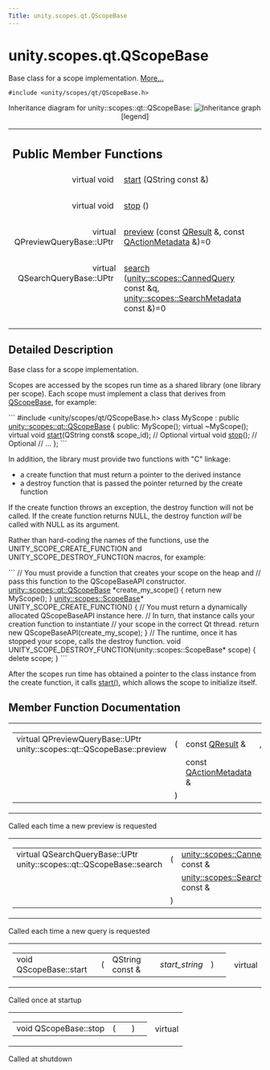 ```yaml
---
Title: unity.scopes.qt.QScopeBase
---
```


# unity.scopes.qt.QScopeBase

<p>Base class for a scope implementation.  
<a href="#details">More...</a></p>
<p><code>#include &lt;unity/scopes/qt/QScopeBase.h&gt;</code></p>
Inheritance diagram for unity::scopes::qt::QScopeBase:
<img src="https://developer.ubuntu.com/static/devportal_uploaded/9517d5d6-2b3b-4529-a09d-171da81dce25-../unity.scopes.qt.QScopeBase/classunity_1_1scopes_1_1qt_1_1_q_scope_base__inherit__graph.png" border="0" usemap="#unity_1_1scopes_1_1qt_1_1_q_scope_base_inherit__map" alt="Inheritance graph"/>
<map name="unity_1_1scopes_1_1qt_1_1_q_scope_base_inherit__map" id="unity_1_1scopes_1_1qt_1_1_q_scope_base_inherit__map">
</map>
<center><span class="legend">[legend]</span></center>
<table class="memberdecls">
<tr class="heading"><td colspan="2"><h2 class="groupheader">
Public Member Functions</h2></td></tr>
<tr class="memitem:a948bd6ed6f465292db9ffb0eff11f1de"><td class="memItemLeft" align="right" valign="top">virtual void&#160;</td><td class="memItemRight" valign="bottom"><a class="el" href="#a948bd6ed6f465292db9ffb0eff11f1de">start</a> (QString const &amp;)</td></tr>
<tr class="separator:a948bd6ed6f465292db9ffb0eff11f1de"><td class="memSeparator" colspan="2">&#160;</td></tr>
<tr class="memitem:a4cd139ca1b5cb8a1943b39d0729d8ca5"><td class="memItemLeft" align="right" valign="top">virtual void&#160;</td><td class="memItemRight" valign="bottom"><a class="el" href="#a4cd139ca1b5cb8a1943b39d0729d8ca5">stop</a> ()</td></tr>
<tr class="separator:a4cd139ca1b5cb8a1943b39d0729d8ca5"><td class="memSeparator" colspan="2">&#160;</td></tr>
<tr class="memitem:afdedf1ba41623c1ac060ecc4b014f67f"><td class="memItemLeft" align="right" valign="top">virtual QPreviewQueryBase::UPtr&#160;</td><td class="memItemRight" valign="bottom"><a class="el" href="#afdedf1ba41623c1ac060ecc4b014f67f">preview</a> (const <a class="el" href="unity.scopes.qt.QResult.md">QResult</a> &amp;, const <a class="el" href="unity.scopes.qt.QActionMetadata.md">QActionMetadata</a> &amp;)=0</td></tr>
<tr class="separator:afdedf1ba41623c1ac060ecc4b014f67f"><td class="memSeparator" colspan="2">&#160;</td></tr>
<tr class="memitem:a5132deae23a3916170dcfe6fa41810f4"><td class="memItemLeft" align="right" valign="top">virtual QSearchQueryBase::UPtr&#160;</td><td class="memItemRight" valign="bottom"><a class="el" href="#a5132deae23a3916170dcfe6fa41810f4">search</a> (<a class="el" href="unity.scopes.CannedQuery.md">unity::scopes::CannedQuery</a> const &amp;q, <a class="el" href="unity.scopes.SearchMetadata.md">unity::scopes::SearchMetadata</a> const &amp;)=0</td></tr>
<tr class="separator:a5132deae23a3916170dcfe6fa41810f4"><td class="memSeparator" colspan="2">&#160;</td></tr>
</table>
<a name="details" id="details"></a><h2 class="groupheader">Detailed Description</h2>
<p>Base class for a scope implementation. </p>
<p>Scopes are accessed by the scopes run time as a shared library (one library per scope). Each scope must implement a class that derives from <a class="el" href="index.html" title="Base class for a scope implementation. ">QScopeBase</a>, for example:</p>
```
<span class="preprocessor">#include &lt;unity/scopes/qt/QScopeBase.h&gt;</span>
<span class="keyword">class </span>MyScope : <span class="keyword">public</span> <a class="code" href="index.html">unity::scopes::qt::QScopeBase</a>
{
<span class="keyword">public</span>:
MyScope();
<span class="keyword">virtual</span> ~MyScope();
<span class="keyword">virtual</span> <span class="keywordtype">void</span> <a class="code" href="#a948bd6ed6f465292db9ffb0eff11f1de">start</a>(QString <span class="keyword">const</span>&amp; scope_id);       <span class="comment">// Optional</span>
<span class="keyword">virtual</span> <span class="keywordtype">void</span> <a class="code" href="#a4cd139ca1b5cb8a1943b39d0729d8ca5">stop</a>();                               <span class="comment">// Optional</span>
<span class="comment">// ...</span>
};
```
<p>In addition, the library must provide two functions with "C" linkage:</p><ul>
<li>a create function that must return a pointer to the derived instance</li>
<li>a destroy function that is passed the pointer returned by the create function</li>
</ul>
<p>If the create function throws an exception, the destroy function will not be called. If the create function returns NULL, the destroy function <em>will</em> be called with NULL as its argument.</p>
<p>Rather than hard-coding the names of the functions, use the UNITY_SCOPE_CREATE_FUNCTION and UNITY_SCOPE_DESTROY_FUNCTION macros, for example:</p>
```
<span class="comment">// You must provide a function that creates your scope on the heap and</span>
<span class="comment">// pass this function to the QScopeBaseAPI constructor.</span>
<a class="code" href="index.html">unity::scopes::qt::QScopeBase</a> *create_my_scope()
{
<span class="keywordflow">return</span> <span class="keyword">new</span> MyScope();
}
<a class="code" href="unity.scopes.ScopeBase.md">unity::scopes::ScopeBase</a>*
UNITY_SCOPE_CREATE_FUNCTION()
{
<span class="comment">// You must return a dynamically allocated QScopeBaseAPI instance here.</span>
<span class="comment">// In turn, that instance calls your creation function to instantiate</span>
<span class="comment">// your scope in the correct Qt thread.</span>
<span class="keywordflow">return</span> <span class="keyword">new</span> QScopeBaseAPI(create_my_scope);
}
<span class="comment">// The runtime, once it has stopped your scope, calls the destroy function.</span>
<span class="keywordtype">void</span>
UNITY_SCOPE_DESTROY_FUNCTION(unity::scopes::ScopeBase* scope)
{
<span class="keyword">delete</span> scope;
}
```
<p>After the scopes run time has obtained a pointer to the class instance from the create function, it calls <a class="el" href="#a948bd6ed6f465292db9ffb0eff11f1de">start()</a>, which allows the scope to initialize itself. </p>
<h2 class="groupheader">Member Function Documentation</h2>
<table class="mlabels">
<tr>
<td class="mlabels-left">
<table class="memname">
<tr>
<td class="memname">virtual QPreviewQueryBase::UPtr unity::scopes::qt::QScopeBase::preview </td>
<td>(</td>
<td class="paramtype">const <a class="el" href="unity.scopes.qt.QResult.md">QResult</a> &amp;&#160;</td>
<td class="paramname">, </td>
</tr>
<tr>
<td class="paramkey"></td>
<td></td>
<td class="paramtype">const <a class="el" href="unity.scopes.qt.QActionMetadata.md">QActionMetadata</a> &amp;&#160;</td>
<td class="paramname">&#160;</td>
</tr>
<tr>
<td></td>
<td>)</td>
<td></td><td></td>
</tr>
</table>
</td>
<td class="mlabels-right">
<span class="mlabels"><span class="mlabel">pure virtual</span></span>  </td>
</tr>
</table>
<p>Called each time a new preview is requested </p>
<table class="mlabels">
<tr>
<td class="mlabels-left">
<table class="memname">
<tr>
<td class="memname">virtual QSearchQueryBase::UPtr unity::scopes::qt::QScopeBase::search </td>
<td>(</td>
<td class="paramtype"><a class="el" href="unity.scopes.CannedQuery.md">unity::scopes::CannedQuery</a> const &amp;&#160;</td>
<td class="paramname"><em>q</em>, </td>
</tr>
<tr>
<td class="paramkey"></td>
<td></td>
<td class="paramtype"><a class="el" href="unity.scopes.SearchMetadata.md">unity::scopes::SearchMetadata</a> const &amp;&#160;</td>
<td class="paramname">&#160;</td>
</tr>
<tr>
<td></td>
<td>)</td>
<td></td><td></td>
</tr>
</table>
</td>
<td class="mlabels-right">
<span class="mlabels"><span class="mlabel">pure virtual</span></span>  </td>
</tr>
</table>
<p>Called each time a new query is requested </p>
<table class="mlabels">
<tr>
<td class="mlabels-left">
<table class="memname">
<tr>
<td class="memname">void QScopeBase::start </td>
<td>(</td>
<td class="paramtype">QString const &amp;&#160;</td>
<td class="paramname"><em>start_string</em></td><td>)</td>
<td></td>
</tr>
</table>
</td>
<td class="mlabels-right">
<span class="mlabels"><span class="mlabel">virtual</span></span>  </td>
</tr>
</table>
<p>Called once at startup </p>
<table class="mlabels">
<tr>
<td class="mlabels-left">
<table class="memname">
<tr>
<td class="memname">void QScopeBase::stop </td>
<td>(</td>
<td class="paramname"></td><td>)</td>
<td></td>
</tr>
</table>
</td>
<td class="mlabels-right">
<span class="mlabels"><span class="mlabel">virtual</span></span>  </td>
</tr>
</table>
<p>Called at shutdown </p>
